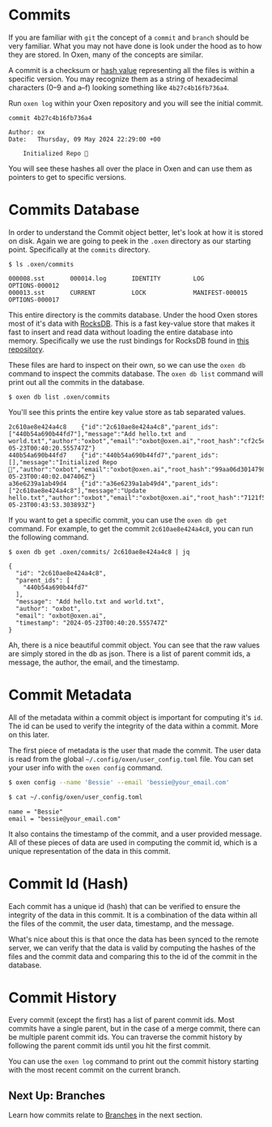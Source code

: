 # Commits

If you are familiar with `git` the concept of a `commit` and `branch` should be very familiar. What you may not have done is look under the hood as to how they are stored. In Oxen, many of the concepts are similar.

A commit is a checksum or [hash value](optimizations/hashing.md) representing all the files is within a specific version. You may recognize them as a string of hexadecimal characters  (0–9 and a–f) looking something like `4b27c4b16fb736a4`.

Run `oxen log` within your Oxen repository and you will see the initial commit.

```
commit 4b27c4b16fb736a4

Author: ox
Date:   Thursday, 09 May 2024 22:29:00 +00

    Initialized Repo 🐂
```

You will see these hashes all over the place in Oxen and can use them as pointers to get to specific versions.

# Commits Database

In order to understand the Commit object better, let's look at how it is stored on disk. Again we are going to peek in the `.oxen` directory as our starting point. Specifically at the `commits` directory.

```
$ ls .oxen/commits

000008.sst       000014.log       IDENTITY         LOG              OPTIONS-000012
000013.sst       CURRENT          LOCK             MANIFEST-000015  OPTIONS-000017
```

This entire directory is the commits database. Under the hood Oxen stores most of it's data with [RocksDB](https://rocksdb.org/). This is a fast key-value store that makes it fast to insert and read data without loading the entire database into memory. Specifically we use the rust bindings for RocksDB found in [this repository](https://docs.rs/rocksdb/latest/rocksdb/).

These files are hard to inspect on their own, so we can use the `oxen db` command to inspect the commits database. The `oxen db list` command will print out all the commits in the database.

```
$ oxen db list .oxen/commits
```

You'll see this prints the entire key value store as tab separated values.

```
2c610ae8e424a4c8	{"id":"2c610ae8e424a4c8","parent_ids":["440b54a690b44fd7"],"message":"Add hello.txt and world.txt","author":"oxbot","email":"oxbot@oxen.ai","root_hash":"cf2c5e5f057b589230654260d07fa7c3","timestamp":"2024-05-23T00:40:20.555747Z"}
440b54a690b44fd7	{"id":"440b54a690b44fd7","parent_ids":[],"message":"Initialized Repo 🐂","author":"oxbot","email":"oxbot@oxen.ai","root_hash":"99aa06d3014798d86001c324468d497f","timestamp":"2024-05-23T00:40:02.047406Z"}
a36e6239a1ab49d4	{"id":"a36e6239a1ab49d4","parent_ids":["2c610ae8e424a4c8"],"message":"Update hello.txt","author":"oxbot","email":"oxbot@oxen.ai","root_hash":"7121f5302a90ea338f129ca169a39739","timestamp":"2024-05-23T00:43:53.303893Z"}
```

If you want to get a specific commit, you can use the `oxen db get` command. For example, to get the commit `2c610ae8e424a4c8`, you can run the following command.

```
$ oxen db get .oxen/commits/ 2c610ae8e424a4c8 | jq
```

```
{
  "id": "2c610ae8e424a4c8",
  "parent_ids": [
    "440b54a690b44fd7"
  ],
  "message": "Add hello.txt and world.txt",
  "author": "oxbot",
  "email": "oxbot@oxen.ai",
  "timestamp": "2024-05-23T00:40:20.555747Z"
}
```

Ah, there is a nice beautiful commit object. You can see that the raw values are simply stored in the db as json. There is a list of parent commit ids, a message, the author, the email, and the timestamp.

# Commit Metadata

All of the metadata within a commit object is important for computing it's `id`. The id can be used to verify the integrity of the data within a commit. More on this later.

The first piece of metadata is the user that made the commit. The user data is read from the global `~/.config/oxen/user_config.toml` file. You can set your user info with the `oxen config` command.

```bash
$ oxen config --name 'Bessie' --email 'bessie@your_email.com'
```

```bash
$ cat ~/.config/oxen/user_config.toml
```

```
name = "Bessie"
email = "bessie@your_email.com"
```

It also contains the timestamp of the commit, and a user provided message. All of these pieces of data are used in computing the commit id, which is a unique representation of the data in this commit.

# Commit Id (Hash)

Each commit has a unique id (hash) that can be verified to ensure the integrity of the data in this commit. It is a combination of the data within all the files of the commit, the user data, timestamp, and the message.

What's nice about this is that once the data has been synced to the remote server, we can verify that the data is valid by computing the hashes of the files and the commit data and comparing this to the id of the commit in the database.

# Commit History

Every commit (except the first) has a list of parent commit ids. Most commits have a single parent, but in the case of a merge commit, there can be multiple parent commit ids. You can traverse the commit history by following the parent commit ids until you hit the first commit.

You can use the `oxen log` command to print out the commit history starting with the most recent commit on the current branch.

## Next Up: Branches

Learn how commits relate to [Branches](./branches.md) in the next section.